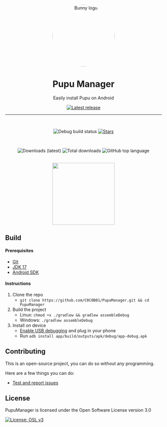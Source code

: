 <div align="center">

  <img src="images/bunny_logo.png" alt="Bunny logo" width="200px" style="border-radius: 50%" />
  
  # Pupu Manager

  Easily install Pupu on Android

  [![Latest release](https://img.shields.io/github/v/release/C0C0B01/PupuManager?color=3AB8BA&display_name=release&label=Latest&style=for-the-badge)](https://github.com/C0C0B01/PupuManager/releases/latest)
  
  ---

  <br>

  ![Debug build status](https://img.shields.io/github/actions/workflow/status/C0C0B01/PupuManager/build-debug.yml?label=Debug%20Build&logo=github&style=for-the-badge&branch=main)
  [![Stars](https://img.shields.io/github/stars/C0C0B01/PupuManager?logo=github&style=for-the-badge)](https://github.com/C0C0B01/PupuManager/stargazers)
  
  <br>
  
  ![Downloads (latest)](https://img.shields.io/github/downloads/C0C0B01/PupuManager/latest/total?style=for-the-badge&logo=github&label=Downloads%20(Latest)&color=blue)
  ![Total downloads](https://img.shields.io/github/downloads/C0C0B01/PupuManager/total?style=for-the-badge&logo=github&label=Downloads%20(Total)&color=blue)
  ![GitHub top language](https://img.shields.io/github/languages/top/C0C0B01/PupuManager?style=for-the-badge)

  <br>

  <img src="images/screenshot_home.jpg" width="200px">
  
</div>

Build
---

#### Prerequisites
  - [Git](https://git-scm.com/downloads)
  - [JDK 17](https://www.oracle.com/java/technologies/javase/jdk11-archive-downloads.html)
  - [Android SDK](https://developer.android.com/studio)

#### Instructions

1. Clone the repo
    - `git clone https://github.com/C0C0B01/PupuManager.git && cd PupuManager`
2. Build the project
    - Linux: `chmod +x ./gradlew && gradlew assembleDebug`
    - Windows: `./gradlew assembleDebug`
3. Install on device
    - [Enable USB debugging](https://developer.android.com/studio/debug/dev-options) and plug in your phone
    - Run `adb install app/build/outputs/apk/debug/app-debug.apk`

## Contributing

This is an open-source project, you can do so without any programming.

Here are a few things you can do:

- [Test and report issues](https://github.com/C0C0B01/PupuManager/issues/new/choose)
    
License
---
PupuManager is licensed under the Open Software License version 3.0

[![License: OSL v3](https://img.shields.io/badge/License-OSL%20v3-blue.svg?style=for-the-badge)](https://github.com/C0C0B01/PupuManager/blob/main/LICENSE)
